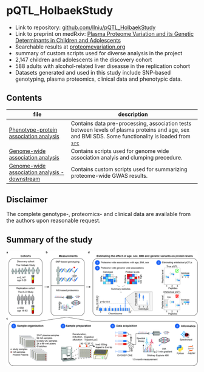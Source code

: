# pQTL_HolbaekStudy

- Link to repository: [github.com/llniu/pQTL_HolbaekStudy](https://github.com/llniu/pQTL_HolbaekStudy)
- Link to preprint on medRxiv: [Plasma Proteome Variation and its Genetic Determinants in Children and Adolescents](https://www.medrxiv.org/content/10.1101/2023.03.31.23287853v1)
- Searchable results at [proteomevariation.org](http://proteomevariation.org/)
- summary of custom scripts used for diverse analysis in the project
- 2,147 children and adolescents in the discovery cohort
- 588 adults with alcohol-related liver diseasse in the replication cohort
- Datasets generated and used in this study include SNP-based genotyping, plasma proteomics, clinical data and phenotypic data.

## Contents

file                      | description
------------------------- | --------------------------------------
[Phenotype-protein association analysis](Phenotype-protein-association/target.ipynb)    | Contains data pre-processing, association tests between levels of plasma proteins and age, sex and BMI SDS. Some functionality is loaded from [`src`](Phenotype-protein-association/src)
[Genome-wide association analysis](Genotype-protein-association/scripts.txt) | Contains scripts used for genome wide association analyis and clumping precedure.
[Genome-wide association analysis - downstream](Genotype-protein-association/pqtl.ipynb)    | Contains custom scripts used for summarizing proteome-wide GWAS results.

## Disclaimer

The complete genotype-, proteomics- and clinical data are available from the authors upon reasonable request.

## Summary of the study
![alt text](Images/Study_overview.jpg)
